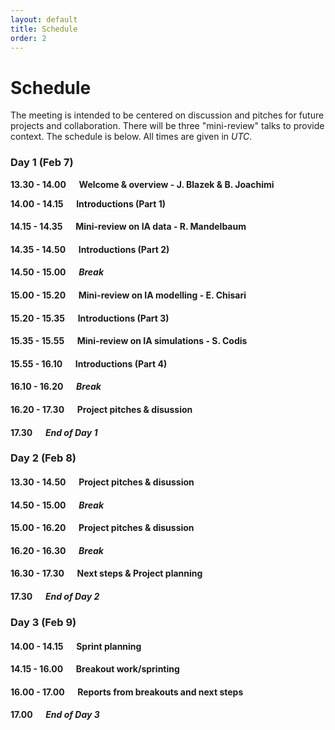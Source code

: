 ```yaml
---
layout: default
title: Schedule
order: 2
---
```


# Schedule

The meeting is intended to be centered on discussion and pitches for future projects and collaboration. There will be three "mini-review" talks to provide context. The schedule is below. All times are given in _UTC_.

### Day 1 (Feb 7)

**13.30 - 14.00 &emsp; Welcome & overview - J. Blazek & B. Joachimi**

**14.00 - 14.15 &emsp; Introductions (Part 1)**

#### 14.15 - 14.35 &emsp; Mini-review on IA data - R. Mandelbaum
#### 14.35 - 14.50 &emsp; Introductions (Part 2)

#### 14.50 - 15.00 &emsp; _Break_

#### 15.00 - 15.20 &emsp; Mini-review on IA modelling - E. Chisari
#### 15.20 - 15.35 &emsp; Introductions (Part 3)
#### 15.35 - 15.55 &emsp; Mini-review on IA simulations - S. Codis
#### 15.55 - 16.10 &emsp; Introductions (Part 4)

#### 16.10 - 16.20 &emsp; _Break_

#### 16.20 - 17.30 &emsp; Project pitches & disussion

#### 17.30 &emsp; _End of Day 1_


### Day 2 (Feb 8)

#### 13.30 - 14.50 &emsp; Project pitches & disussion

#### 14.50 - 15.00 &emsp; _Break_

#### 15.00 - 16.20 &emsp; Project pitches & disussion

#### 16.20 - 16.30 &emsp; _Break_

#### 16.30 - 17.30 &emsp; Next steps & Project planning

#### 17.30 &emsp; _End of Day 2_


### Day 3 (Feb 9)

#### 14.00 - 14.15 &emsp; Sprint planning

#### 14.15 - 16.00 &emsp; Breakout work/sprinting

#### 16.00 - 17.00 &emsp; Reports from breakouts and next steps

#### 17.00 &emsp; _End of Day 3_


